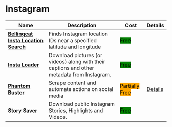 # Instagram

| Name | Description | Cost | Details |
| --- | --- | --- | --- |
| [**Bellingcat Insta Location Search**](https://github.com/bellingcat/instagram-location-search) | Finds Instagram location IDs near a specified latitude and longitude | <mark style="background-color:green;">Free</mark> |  |
| [**Insta Loader**](https://instaloader.github.io) | Download pictures (or videos) along with their captions and other metadata from Instagram. | <mark style="background-color:green;">Free</mark> |  |
| [**Phantom Buster**](https://phantombuster.com) | Scrape content and automate actions on social media | <mark style="background-color:orange;">Partially Free</mark> | [Details](../../tools/phantom-buster/README.md) |
| [**Story Saver**](https://storysaver.net) | Download public Instagram Stories, Highlights and Videos. | <mark style="background-color:green;">Free</mark> |  |